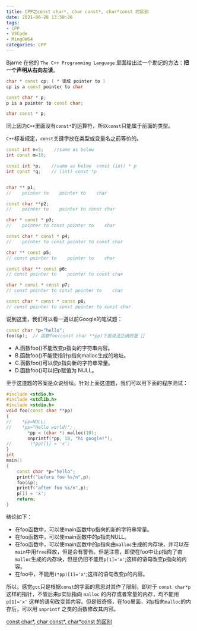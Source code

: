 ```yaml
---
title: CPP之const char*, char const*, char*const 的区别
date: 2021-06-28 13:50:26
tags:
- CPP
- VSCode
- MingGW64
categories: CPP
---
```


Bjarne 在他的 `The C++ Programming Language` 里面给出过一个助记的方法：**把一个声明从右向左读**。

```cpp
char * const cp; ( * 读成 pointer to ) 
cp is a const pointer to char 

const char * p; 
p is a pointer to const char; 

char const * p; 
```

同上因为`C++`里面没有`const*`的运算符，所以`const`只能属于前面的类型。

`C++`标准规定，`const`关键字放在类型或变量名之前等价的。

<!--more-->
```cpp
const int n=5;    //same as below
int const m=10;

const int *p;    //same as below  const (int) * p
int const *q;    // (int) const *p


char ** p1; 
//    pointer to    pointer to    char

const char **p2;
//    pointer to    pointer to const char

char * const * p3;
//    pointer to const pointer to    char

const char * const * p4;
//    pointer to const pointer to const char 

char ** const p5;
// const pointer to    pointer to    char 

const char ** const p6;
// const pointer to    pointer to const char 

char * const * const p7;
// const pointer to const pointer to    char 

const char * const * const p8;
// const pointer to const pointer to const char
```

说到这里，我们可以看一道以前Google的笔试题：

```cpp
const char *p="hello";       
foo(&p);  // 函数foo(const char **pp)下面说法正确的是［］
```

* A.函数foo()不能改变p指向的字符串内容。
* B.函数foo()不能使指针p指向malloc生成的地址。
* C.函数foo()可以使p指向新的字符串常量。
* D.函数foo()可以把p赋值为 NULL。

至于这道题的答案是众说纷纭。针对上面这道题，我们可以用下面的程序测试：

```cpp
#include <stdio.h>
#include <stdlib.h>
#include <stdio.h>
void foo(const char **pp)
{
//    *pp=NULL;
//    *pp="Hello world!";
        *pp = (char *) malloc(10);
        snprintf(*pp, 10, "hi google!");
//       (*pp)[1] = 'x';
}
int
main()
{
    const char *p="hello";
    printf("before foo %s/n",p);
    foo(&p);
    printf("after foo %s/n",p);
    p[1] = 'x';
    return;
}
```

结论如下：

* 在foo函数中，可以使main函数中p指向的新的字符串常量。
* 在foo函数中，可以使main函数中的p指向NULL。
* 在foo函数中，可以使main函数中的p指向由`malloc`生成的内存块，并可以在`main`中用`free`释放，但是会有警告。但是注意，即使在foo中让p指向了由`malloc`生成的内存块，但是仍旧不能用`p[1]='x'`;这样的语句改变p指向的内容。
* 在foo中，不能用`(*pp)[1]='x'`;这样的语句改变p的内容。

所以，感觉`gcc`只是根据`const`的字面的意思对其作了限制，即对于 `const char*p` 这样的指针，不管后来p实际指向 `malloc` 的内存或者常量的内存，均不能用 `p[1]='x'` 这样的语句改变其内容。但是很奇怪，在foo里面，对p指向`malloc`的内存后，可以用 `snprintf` 之类的函数修改其内容。

[const char*, char const*, char*const 的区别](https://www.runoob.com/w3cnote/const-char.html)
